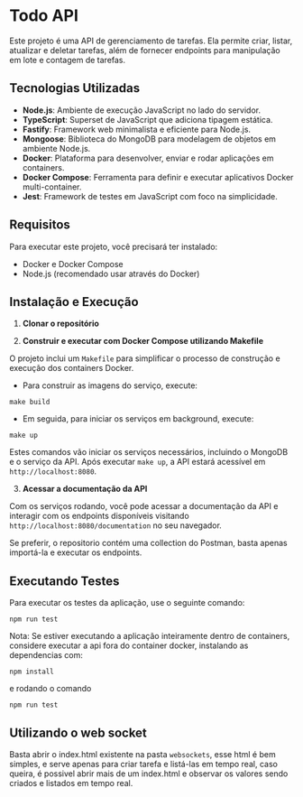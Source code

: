 # Todo API

Este projeto é uma API de gerenciamento de tarefas. Ela permite criar, listar, atualizar e deletar tarefas, além de fornecer endpoints para manipulação em lote e contagem de tarefas.

## Tecnologias Utilizadas

- **Node.js**: Ambiente de execução JavaScript no lado do servidor.
- **TypeScript**: Superset de JavaScript que adiciona tipagem estática.
- **Fastify**: Framework web minimalista e eficiente para Node.js.
- **Mongoose**: Biblioteca do MongoDB para modelagem de objetos em ambiente Node.js.
- **Docker**: Plataforma para desenvolver, enviar e rodar aplicações em containers.
- **Docker Compose**: Ferramenta para definir e executar aplicativos Docker multi-container.
- **Jest**: Framework de testes em JavaScript com foco na simplicidade.

## Requisitos

Para executar este projeto, você precisará ter instalado:
- Docker e Docker Compose
- Node.js (recomendado usar através do Docker)

## Instalação e Execução

1. **Clonar o repositório**

2. **Construir e executar com Docker Compose utilizando Makefile**

O projeto inclui um `Makefile` para simplificar o processo de construção e execução dos containers Docker.

- Para construir as imagens do serviço, execute:

```
make build
```

- Em seguida, para iniciar os serviços em background, execute:

```
make up
```

Estes comandos vão iniciar os serviços necessários, incluindo o MongoDB e o serviço da API. Após executar `make up`, a API estará acessível em `http://localhost:8080`.

3. **Acessar a documentação da API**

Com os serviços rodando, você pode acessar a documentação da API e interagir com os endpoints disponíveis visitando `http://localhost:8080/documentation` no seu navegador.

Se preferir, o repositorio contém uma collection do Postman, basta apenas importá-la e executar os endpoints.

## Executando Testes

Para executar os testes da aplicação, use o seguinte comando:

```
npm run test
```

Nota: Se estiver executando a aplicação inteiramente dentro de containers, considere executar a api fora do container docker, instalando as dependencias com:

  ```
  npm install 
  ```

e rodando o comando

```
npm run test
```
## Utilizando o web socket

Basta abrir o index.html existente na pasta `websockets`, esse html é bem simples, e serve apenas para criar tarefa e listá-las em tempo real, caso queira, é possivel abrir mais de um index.html e observar os valores sendo criados e listados em tempo real.

